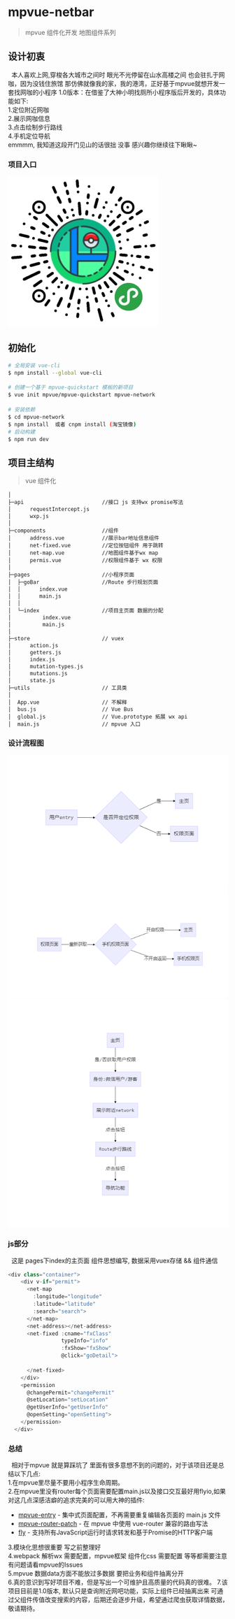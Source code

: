 # mpvue-netbar

> mpvue 组件化开发 地图组件系列

## 设计初衷
&nbsp;&nbsp;本人喜欢上网,穿梭各大城市之间时 眼光不光停留在山水高楼之间 也会驻扎于网咖，因为没钱住旅馆 那仿佛就像我的家，我的港湾，正好基于mpvue就想开发一套找网咖的小程序
1.0版本：在借鉴了大神小明找厕所小程序版后开发的，具体功能如下:  
1.定位附近网咖  
2.展示网咖信息  
3.点击绘制步行路线  
4.手机定位导航  
emmmm, 我知道这段开门见山的话很拙 没事 感兴趣你继续往下瞅瞅~

### 项目入口
<p>
  <img alt="" src="./screenshots/searchBar.jpg"/>
</p>


## 初始化

``` bash
# 全局安装 vue-cli
$ npm install --global vue-cli

# 创建一个基于 mpvue-quickstart 模板的新项目
$ vue init mpvue/mpvue-quickstart mpvue-network

# 安装依赖
$ cd mpvue-network
$ npm install  或者 cnpm install (淘宝镜像)
# 启动构建
$ npm run dev
```
## 项目主结构
> vue 组件化
```
│  
├─api                         //接口 js 支持wx promise写法
│      requestIntercept.js    
│      wxp.js
│      
├─components                  //组件
│      address.vue            //展示bar地址信息组件
│      net-fixed.vue          //定位按钮组件 用于跳转
│      net-map.vue            //地图组件基于wx map
│      permis.vue             //权限组件基于 wx 权限
│      
├─pages                       //小程序页面
│  ├─goBar                    //Route 步行规划页面
│  │      index.vue
│  │      main.js             
│  │      
│  └─index                    //项目主页面 数据的分配
│          index.vue
│          main.js
│          
├─store                       // vuex
│      action.js
│      getters.js
│      index.js
│      mutation-types.js
│      mutations.js
│      state.js
├─utils                       // 工具类
│
│  App.vue                    // 不解释
│  bus.js                     // Vue Bus
│  global.js                  // Vue.prototype 拓展 wx api 
│  main.js                    // mpvue 入口
```

### 设计流程图
<p>
  <img alt="" src="./screenshots/index.png"/>
  <img alt="" src="./screenshots/permis.png"/>
  <img alt="" src="./screenshots/main.png"/>
</p>

### js部分
&nbsp;&nbsp;这是 pages下index的主页面 组件思想编写, 数据采用vuex存储 && 组件通信 
``` js
<div class="container">
    <div v-if="permit">
      <net-map
        :longitude="longitude"
        :latitude="latitude"
        :search="search">
      </net-map>
      <net-address></net-address>
      <net-fixed :cname="fxClass"
                 typeInfo="info"
                 :fxShow="fxShow"
                 @click="goDetail">

      </net-fixed>
    </div>
    <permission
      @changePermit="changePermit"
      @setLocation="setLocation"
      @getUserInfo="getUserInfo"
      @openSetting="openSetting">
    </permission>
  </div>
```

### 总结
&nbsp;&nbsp;相对于mpvue 就是算踩坑了 里面有很多意想不到的问题的，对于该项目还是总结以下几点:    
1.在mpvue里尽量不要用小程序生命周期。    
2.在mpvue里没有router每个页面需要配置main.js以及接口交互最好用flyio,如果对这几点深感洁癖的追求完美的可以用大神的插件:      
* [mpvue-entry](https://github.com/F-loat/mpvue-entry) - 集中式页面配置，不再需要重复编辑各页面的 main.js 文件  
* [mpvue-router-patch](https://github.com/F-loat/mpvue-router-patch) - 在 mpvue 中使用 vue-router 兼容的路由写法  
* [fly](https://github.com/wendux/fly) - 支持所有JavaScript运行时请求转发和基于Promise的HTTP客户端    

3.模块化思想很重要 写之前整理好  
4.webpack 解析wx 需要配置，mpvue框架 组件化css 需要配置 等等都需要注意 有问题请看mpvue的Issues    
5.mpvue 数据data方面不能放过多数据 要把业务和组件抽离分开    
6.真的意识到写好项目不难，但是写出一个可维护且高质量的代码真的很难。
7.该项目目前是1.0版本, 默认只是查询附近网吧功能，实际上组件已经抽离出来 可通过父组件传值改变搜索的内容，后期还会逐步升级，希望通过爬虫获取详情数据，敬请期待。
